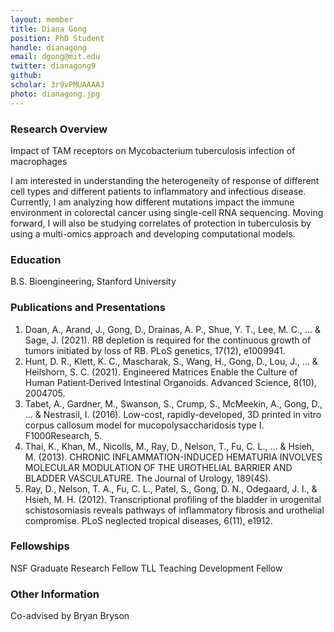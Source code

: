 ```yaml
---
layout: member
title: Diana Gong
position: PhD Student
handle: dianagong
email: dgong@mit.edu
twitter: dianagong9
github:
scholar: 3r9vPMUAAAAJ
photo: dianagong.jpg 
---
```


### Research Overview
Impact of TAM receptors on Mycobacterium tuberculosis infection of macrophages

I am interested in understanding the heterogeneity of response of different cell types and different patients to inflammatory and infectious disease. Currently, I am analyzing how different mutations impact the immune environment in colorectal cancer using single-cell RNA sequencing. Moving forward, I will also be studying correlates of protection in tuberculosis by using a multi-omics approach and developing computational models.

### Education
B.S. Bioengineering, Stanford University

### Publications and Presentations
1. Doan, A., Arand, J., Gong, D., Drainas, A. P., Shue, Y. T., Lee, M. C., ... & Sage, J. (2021). RB depletion is required for the continuous growth of tumors initiated by loss of RB. PLoS genetics, 17(12), e1009941.
2. Hunt, D. R., Klett, K. C., Mascharak, S., Wang, H., Gong, D., Lou, J., ... & Heilshorn, S. C. (2021). Engineered Matrices Enable the Culture of Human Patient‐Derived Intestinal Organoids. Advanced Science, 8(10), 2004705. 
3. Tabet, A., Gardner, M., Swanson, S., Crump, S., McMeekin, A., Gong, D., ... & Nestrasil, I. (2016). Low-cost, rapidly-developed, 3D printed in vitro corpus callosum model for mucopolysaccharidosis type I. F1000Research, 5.
4. Thai, K., Khan, M., Nicolls, M., Ray, D., Nelson, T., Fu, C. L., ... & Hsieh, M. (2013). CHRONIC INFLAMMATION-INDUCED HEMATURIA INVOLVES MOLECULAR MODULATION OF THE UROTHELIAL BARRIER AND BLADDER VASCULATURE. The Journal of Urology, 189(4S).
5. Ray, D., Nelson, T. A., Fu, C. L., Patel, S., Gong, D. N., Odegaard, J. I., & Hsieh, M. H. (2012). Transcriptional profiling of the bladder in urogenital schistosomiasis reveals pathways of inflammatory fibrosis and urothelial compromise. PLoS neglected tropical diseases, 6(11), e1912.

### Fellowships
NSF Graduate Research Fellow
TLL Teaching Development Fellow

### Other Information
Co-advised by Bryan Bryson
